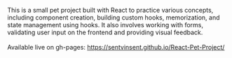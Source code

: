 This is a small pet project built with React to practice various concepts, including component creation, building custom hooks, memorization, and state management using hooks.
It also involves working with forms, validating user input on the frontend and providing visual feedback.<br><br>
Available live on gh-pages: https://sentvinsent.github.io/React-Pet-Project/
